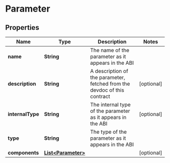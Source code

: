

# Parameter


## Properties

| Name | Type | Description | Notes |
|------------ | ------------- | ------------- | -------------|
|**name** | **String** | The name of the parameter as it appears in the ABI |  |
|**description** | **String** | A description of the parameter, fetched from the devdoc of this contract |  [optional] |
|**internalType** | **String** | The internal type of the parameter as it appears in the ABI |  [optional] |
|**type** | **String** | The type of the parameter as it appears in the ABI |  |
|**components** | [**List&lt;Parameter&gt;**](Parameter.md) |  |  [optional] |



